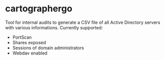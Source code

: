 # cartographergo

Tool for internal audits to generate a CSV file of all Active Directory servers with various informations.
Currently supported: 
- PortScan
- Shares exposed
- Sessions of domain administrators
- Webdav enabled
